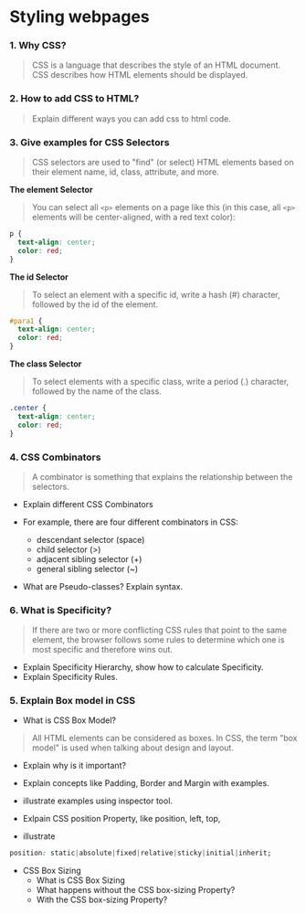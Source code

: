 # Styling webpages

### 1. Why CSS?
>CSS is a language that describes the style of an HTML document.
>CSS describes how HTML elements should be displayed.

### 2. How to add CSS to HTML?
>Explain different ways you can add css to html code.

### 3. Give examples for **CSS Selectors**
>CSS selectors are used to "find" (or select) HTML elements based on their element name, id, class, attribute, and more.


**The element Selector**

>You can select all ```<p>``` elements on a page like this (in this case, all ```<p>``` elements will be center-aligned, with a red text color):

```CSS
p {
  text-align: center;
  color: red;
}
```

**The id Selector**

>To select an element with a specific id, write a hash (#) character, followed by the id of the element.

```CSS
#para1 {
  text-align: center;
  color: red;
}
```

**The class Selector**

>To select elements with a specific class, write a period (.) character, followed by the name of the class.

```CSS
.center {
  text-align: center;
  color: red;
}
```

### 4. CSS Combinators

>A combinator is something that explains the relationship between the selectors.

+ Explain different CSS Combinators

+ For example, there are four different combinators in CSS:
    + descendant selector (space)
    + child selector (>)
    + adjacent sibling selector (+)
    + general sibling selector (~)

+ What are Pseudo-classes? Explain syntax.


### 6. What is Specificity?

>If there are two or more conflicting CSS rules that point to the same element, the browser follows some rules to determine which one is most specific and therefore wins out.
 
+ Explain Specificity Hierarchy, show how to calculate Specificity.
+ Explain Specificity Rules.

### 5. Explain Box model in CSS

+ What is CSS Box Model?
>All HTML elements can be considered as boxes. In CSS, the term "box model" is used when talking about design and layout.
+ Explain why is it important?
+ Explain concepts like Padding, Border and Margin with examples.
+ illustrate examples using inspector tool.

+ Exlpain CSS position Property, like position, left, top, 
+ illustrate 
```CSS
position: static|absolute|fixed|relative|sticky|initial|inherit;
```

+ CSS Box Sizing
    + What is CSS Box Sizing
    + What happens without the CSS box-sizing Property?
    + With the CSS box-sizing Property?